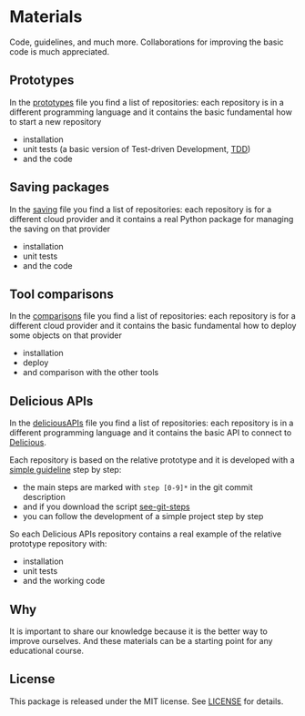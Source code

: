 # Materials

Code, guidelines, and much more.
Collaborations for improving the basic code is much appreciated.

## Prototypes

In the [prototypes](prototypes.md) file you find a list of repositories:
each repository is in a different programming language
and it contains the basic fundamental how to start a new repository

- installation
- unit tests (a basic version of Test-driven Development, [TDD](https://en.wikipedia.org/wiki/Test-driven_development))
- and the code

## Saving packages

In the [saving](saving.md) file you find a list of repositories:
each repository is for a different cloud provider
and it contains a real Python package for managing the saving on that provider

- installation
- unit tests
- and the code

## Tool comparisons

In the [comparisons](comparisons.md) file you find a list of repositories:
each repository is for a different cloud provider
and it contains the basic fundamental how to deploy some objects on that provider

- installation
- deploy
- and comparison with the other tools

## Delicious APIs

In the [deliciousAPIs](deliciousAPIs.md) file you find a list of repositories:
each repository is in a different programming language
and it contains the basic API to connect to [Delicious](https://del.icio.us/rss).

Each repository is based on the relative prototype and it is developed with a [simple guideline](https://github.com/bilardi/see-git-steps) step by step:
- the main steps are marked with `step [0-9]*` in the git commit description
- and if you download the script [see-git-steps](https://github.com/bilardi/see-git-steps)
- you can follow the development of a simple project step by step

So each Delicious APIs repository contains a real example of the relative prototype repository with:
- installation
- unit tests
- and the working code

## Why

It is important to share our knowledge because it is the better way to improve ourselves.
And these materials can be a starting point for any educational course.

## License

This package is released under the MIT license.  See [LICENSE](LICENSE) for details.
